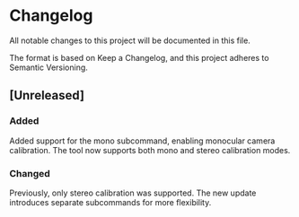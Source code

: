 # Changelog
All notable changes to this project will be documented in this file.

The format is based on Keep a Changelog, and this project adheres to Semantic Versioning.

## [Unreleased]

### Added
Added support for the mono subcommand, enabling monocular camera calibration.
The tool now supports both mono and stereo calibration modes.

### Changed
Previously, only stereo calibration was supported. The new update introduces separate subcommands for more flexibility.